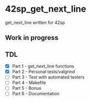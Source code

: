 # 42sp_get_next_line
get_next_line written for 42sp

## Work in progress

## TDL
- [X] Part 1 - get_next_line functions
- [X] Part 2 - Personal tests/valgrind
- [ ] Part 3 - Test with automated testers
- [ ] Part 4 - Makefile
- [ ] Part 5 - Bonus
- [ ] Part 6 - Documentation
